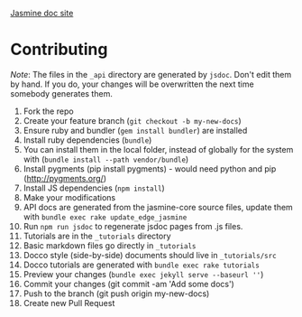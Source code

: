 [Jasmine doc site](https://jasmine.github.io/)

Contributing
=================

_Note_: The files in the `_api` directory are generated by `jsdoc`. Don't edit them by hand. If you do, your changes will be overwritten the next time somebody generates them.

1. Fork the repo
1. Create your feature branch (`git checkout -b my-new-docs`)
1. Ensure ruby and bundler (`gem install bundler`) are installed
1. Install ruby dependencies (`bundle`)
 1. You can install them in the local folder, instead of globally for the system with (`bundle install --path vendor/bundle`)
1. Install pygments (pip install pygments) - would need python and pip (http://pygments.org/)
1. Install JS dependencies (`npm install`)
1. Make your modifications
 1. API docs are generated from the jasmine-core source files, update them with `bundle exec rake update_edge_jasmine`
 1. Run `npm run jsdoc` to regenerate jsdoc pages from .js files.
 1. Tutorials are in the `_tutorials` directory
  1. Basic markdown files go directly in `_tutorials`
  1. Docco style (side-by-side) documents should live in `_tutorials/src`
  1. Docco tutorials are generated with `bundle exec rake tutorials`
1. Preview your changes (`bundle exec jekyll serve --baseurl ''`)
1. Commit your changes (git commit -am 'Add some docs')
1. Push to the branch (git push origin my-new-docs)
1. Create new Pull Request
